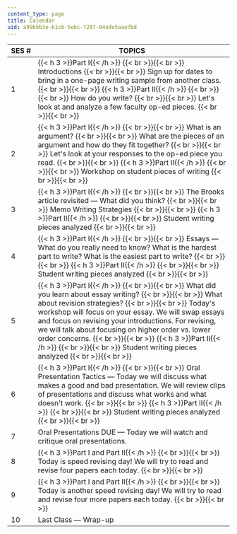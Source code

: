 ```yaml
---
content_type: page
title: Calendar
uid: a99bbb3e-b1c6-5ebc-7207-04ede5aae7bd
---
```


| SES # | TOPICS |
| --- | --- |
| 1 | {{< h 3 >}}Part I{{< /h >}} {{< br >}}{{< br >}} Introductions {{< br >}}{{< br >}} Sign up for dates to bring in a one-page writing sample from another class. {{< br >}}{{< br >}} {{< h 3 >}}Part II{{< /h >}} {{< br >}}{{< br >}} How do you write? {{< br >}}{{< br >}} Let's look at and analyze a few faculty op-ed pieces. {{< br >}}{{< br >}}  |
| 2 | {{< h 3 >}}Part I{{< /h >}} {{< br >}}{{< br >}} What is an argument? {{< br >}}{{< br >}} What are the pieces of an argument and how do they fit together? {{< br >}}{{< br >}} Let's look at your responses to the op-ed piece you read. {{< br >}}{{< br >}} {{< h 3 >}}Part II{{< /h >}} {{< br >}}{{< br >}} Workshop on student pieces of writing {{< br >}}{{< br >}}  |
| 3 | {{< h 3 >}}Part I{{< /h >}} {{< br >}}{{< br >}} The Brooks article revisited — What did you think? {{< br >}}{{< br >}} Memo Writing Strategies {{< br >}}{{< br >}} {{< h 3 >}}Part II{{< /h >}} {{< br >}}{{< br >}} Student writing pieces analyzed {{< br >}}{{< br >}}  |
| 4 | {{< h 3 >}}Part I{{< /h >}} {{< br >}}{{< br >}} Essays — What do you really need to know? What is the hardest part to write? What is the easiest part to write? {{< br >}}{{< br >}} {{< h 3 >}}Part II{{< /h >}} {{< br >}}{{< br >}} Student writing pieces analyzed {{< br >}}{{< br >}}  |
| 5 | {{< h 3 >}}Part I{{< /h >}} {{< br >}}{{< br >}} What did you learn about essay writing? {{< br >}}{{< br >}} What about revision strategies? {{< br >}}{{< br >}} Today's workshop will focus on your essay. We will swap essays and focus on revising your introductions. For revising, we will talk about focusing on higher order vs. lower order concerns. {{< br >}}{{< br >}} {{< h 3 >}}Part II{{< /h >}} {{< br >}}{{< br >}} Student writing pieces analyzed {{< br >}}{{< br >}}  |
| 6 | {{< h 3 >}}Part I{{< /h >}} {{< br >}}{{< br >}} Oral Presentation Tactics — Today we will discuss what makes a good and bad presentation. We will review clips of presentations and discuss what works and what doesn't work. {{< br >}}{{< br >}} {{< h 3 >}}Part II{{< /h >}} {{< br >}}{{< br >}} Student writing pieces analyzed {{< br >}}{{< br >}}  |
| 7 | Oral Presentations DUE — Today we will watch and critique oral presentations. |
| 8 | {{< h 3 >}}Part I and Part II{{< /h >}} {{< br >}}{{< br >}} Today is speed revising day! We will try to read and revise four papers each today. {{< br >}}{{< br >}}  |
| 9 | {{< h 3 >}}Part I and Part II{{< /h >}} {{< br >}}{{< br >}} Today is another speed revising day! We will try to read and revise four more papers each today. {{< br >}}{{< br >}}  |
| 10 | Last Class — Wrap-up